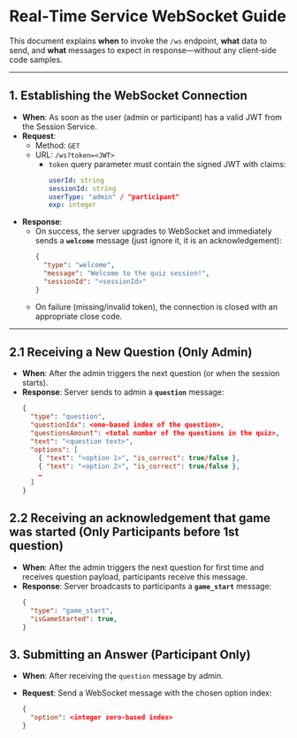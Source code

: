 # Real‑Time Service WebSocket Guide

This document explains **when** to invoke the `/ws` endpoint, **what** data to send, and **what** messages to expect in response—without any client‑side code samples.

---

## 1. Establishing the WebSocket Connection

- **When**: As soon as the user (admin or participant) has a valid JWT from the Session Service.
- **Request**:
    - Method: `GET`
    - URL: `/ws?token=<JWT>`
        - `token` query parameter must contain the signed JWT with claims:
          ```yaml
          userId: string
          sessionId: string
          userType: "admin" / "participant"
          exp: integer
          ```  
- **Response**:
    - On success, the server upgrades to WebSocket and immediately sends a **`welcome`** message (just ignore it, it is an acknowledgement):
      ```json
      {
        "type": "welcome",
        "message": "Welcome to the quiz session!",
        "sessionId": "<sessionId>"
      }
      ```  
    - On failure (missing/invalid token), the connection is closed with an appropriate close code.

---

## 2.1 Receiving a New Question (Only Admin)

- **When**: After the admin triggers the next question (or when the session starts).
- **Response**: Server sends to admin a **`question`** message:
  ```json
  {
    "type": "question",
    "questionIdx": <one-based index of the question>,
    "questionsAmount": <total number of the questions in the quiz>,
    "text": "<question text>",
    "options": [
      { "text": "<option 1>", "is_correct": true/false },
      { "text": "<option 2>", "is_correct": true/false },
      …
    ]
  }

## 2.2 Receiving an acknowledgement that game was started (Only Participants before 1st question)

- **When**: After the admin triggers the next question for first time and receives question payload, participants receive this message.
- **Response**: Server broadcasts to participants a **`game_start`** message:
  ```json
  {
    "type": "game_start",
    "isGameStarted": true,
  }

## 3. Submitting an Answer (Participant Only)

- **When**: After receiving the `question` message by admin.
- **Request**: Send a WebSocket message with the chosen option index:

  ```json
  {
    "option": <integer zero-based index>
  }
